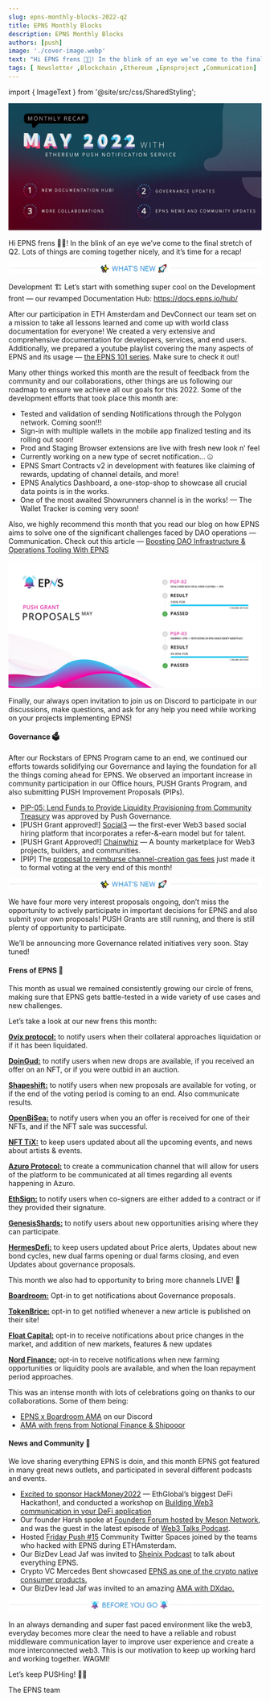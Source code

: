 ```yaml
---
slug: epns-monthly-blocks-2022-q2
title: EPNS Monthly Blocks
description: EPNS Monthly Blocks
authors: [push]
image: './cover-image.webp'
text: "Hi EPNS frens 👋🏽! In the blink of an eye we’ve come to the final stretch of Q2. Lots of things are coming together nicely, and it’s time for a recap!"
tags: [ Newsletter ,Blockchain ,Ethereum ,Epnsproject ,Communication]
---
```

import { ImageText } from '@site/src/css/SharedStyling';

![Cover image of EPNS Monthly Blocks](./cover-image.webp)

<!--truncate-->

Hi EPNS frens 👋🏽! In the blink of an eye we’ve come to the final stretch of Q2. Lots of things are coming together nicely, and it’s time for a recap!

![First image of EPNS Monthly Blocks](./image-3.webp)

Development 🏗️
Let’s start with something super cool on the Development front — our revamped Documentation Hub: https://docs.epns.io/hub/

After our participation in ETH Amsterdam and DevConnect our team set on a mission to take all lessons learned and come up with world class documentation for everyone! We created a very extensive and comprehensive documentation for developers, services, and end users. Additionally, we prepared a youtube playlist covering the many aspects of EPNS and its usage — [the EPNS 101 series](https://www.youtube.com/playlist?list=PLyWTqFLqKt9a2WVohtCzzsdo6GVpu1uTw). Make sure to check it out!


Many other things worked this month are the result of feedback from the community and our collaborations, other things are us following our roadmap to ensure we achieve all our goals for this 2022. Some of the development efforts that took place this month are:

- Tested and validation of sending Notifications through the Polygon network. Coming soon!!!
- Sign-in with multiple wallets in the mobile app finalized testing and its rolling out soon!
- Prod and Staging Browser extensions are live with fresh new look n’ feel
- Currently working on a new type of secret notification… 🤐
- EPNS Smart Contracts v2 in development with features like claiming of rewards, updating of channel details, and more!
- EPNS Analytics Dashboard, a one-stop-shop to showcase all crucial data points is in the works.
- One of the most awaited Showrunners channel is in the works! — The Wallet Tracker is coming very soon!

Also, we highly recommend this month that you read our blog on how EPNS aims to solve one of the significant challenges faced by DAO operations — Communication. Check out this article — [Boosting DAO Infrastructure & Operations Tooling With EPNS](https://medium.com/ethereum-push-notification-service/boosting-dao-infrastructure-and-operations-tooling-by-leveraging-epns-as-the-communication-layer-b8a075d9ad84)

![Second image of EPNS Monthly Blocks](./image-2.webp)

Finally, our always open invitation to join us on Discord to participate in our discussions, make questions, and ask for any help you need while working on your projects implementing EPNS!

#### Governance 🗳️
After our Rockstars of EPNS Program came to an end, we continued our efforts towards solidifying our Governance and laying the foundation for all the things coming ahead for EPNS. We observed an important increase in community participation in our Office hours, PUSH Grants Program, and also submitting PUSH Improvement Proposals (PIPs).

- [PIP-05: Lend Funds to Provide Liquidity Provisioning from Community Treasury](https://twitter.com/epnsproject/status/1524313370811412481?s=20&t=Uv5U-F13rHJkNX659gcj1A) was approved by Push Governance.
- [PUSH Grant approved!] [Social3](https://gov.epns.io/t/pgp-proposal-social3-epns/546) — the first-ever Web3 based social hiring platform that incorporates a refer-&-earn model but for talent.
- [PUSH Grant Approved!] [Chainwhiz](https://gov.epns.io/t/pgp-proposal-chainwhiz-epns-notifications-on-open-source-bounty-marketplace/578) — A bounty marketplace for Web3 projects, builders, and communities.
- [PIP] The [proposal to reimburse channel-creation gas fees](https://gov.epns.io/t/pip-06-reimburse-channel-creation-gas-fees-in-push-on-developer-request/635) just made it to formal voting at the very end of this month!

![Third image of EPNS Monthly Blocks](./image-3.webp)

We have four more very interest proposals ongoing, don’t miss the opportunity to actively participate in important decisions for EPNS and also submit your own proposals! PUSH Grants are still running, and there is still plenty of opportunity to participate.

We’ll be announcing more Governance related initiatives very soon. Stay tuned!

#### Frens of EPNS 🎎
This month as usual we remained consistently growing our circle of frens, making sure that EPNS gets battle-tested in a wide variety of use cases and new challenges.

Let’s take a look at our new frens this month:


<b>[0vix protocol:](https://medium.com/ethereum-push-notification-service/epns-x-0vix-enabling-communication-for-the-next-generation-of-money-markets-304a26092e14)</b> to notify users when their collateral approaches liquidation or if it has been liquidated.

<b>[DoinGud:](https://medium.com/ethereum-push-notification-service/epns-x-doingud-improving-user-experience-and-creating-impact-in-the-nft-market-ab6604316770)</b> to notify users when new drops are available, if you received an offer on an NFT, or if you were outbid in an auction.

<b>[Shapeshift:](https://medium.com/ethereum-push-notification-service/epns-allies-with-shapeshift-to-encourage-participation-for-platform-governance-2b6006342bf4)</b> to notify users when new proposals are available for voting, or if the end of the voting period is coming to an end. Also communicate results.

<b>[OpenBiSea:](https://medium.com/ethereum-push-notification-service/simplifying-nft-trading-epns-team-up-with-openbisea-to-facilitate-notifications-for-nft-traders-adfb33cfc458)</b> to notify users when you an offer is received for one of their NFTs, and if the NFT sale was successful.

<b>[NFT TiX:](https://medium.com/push-protocol/epns-monthly-blocks-5a45a58acf6e#:~:text=sale%20was%20successful.-,NFT%20TiX,-%3A%20to%20keep%20users+)</b> to keep users updated about all the upcoming events, and news about artists & events.

<b>[Azuro Protocol:](https://medium.com/ethereum-push-notification-service/epns-and-azuro-announce-a-pilot-collaboration-to-bring-push-notifications-to-the-betting-protocol-140f96f621d8)</b> to create a communication channel that will allow for users of the platform to be communicated at all times regarding all events happening in Azuro.

<b>[EthSign:](https://medium.com/ethereum-push-notification-service/epns-team-up-with-ethsign-to-deliver-notifications-for-the-next-generation-of-e-signing-platforms-a4ee81bacd3d)</b> to notify users when co-signers are either added to a contract or if they provided their signature.

<b>[GenesisShards:](https://medium.com/ethereum-push-notification-service/epns-and-genesis-shards-join-forces-to-bring-push-notifications-to-users-8618270cb009)</b> to notify users about new opportunities arising where they can participate.

<b>[HermesDefi:](https://medium.com/ethereum-push-notification-service/epns-and-hermes-defi-form-an-alliance-to-enable-seamless-communication-for-users-47893ae7c6c7)</b> to keep users updated about Price alerts, Updates about new bond cycles, new dual farms opening or dual farms closing, and even Updates about governance proposals.

This month we also had to opportunity to bring more channels LIVE! 🚀

<b>[Boardroom:](https://twitter.com/epnsproject/status/1524026627595853824?s=20&t=Uv5U-F13rHJkNX659gcj1A)</b> Opt-in to get notifications about Governance proposals.

<b>[TokenBrice:](https://twitter.com/epnsproject/status/1526986059820969985?s=20&t=PO2uVzhb47Dy67dfhCaIMw)</b> opt-in to get notified whenever a new article is published on their site!

<b>[Float Capital:](https://twitter.com/epnsproject/status/1529102295178219520?s=20&t=SVE18MKdCYMjChx5e5xyvA)</b> opt-in to receive notifications about price changes in the market, and addition of new markets, features & new updates

<b>[Nord Finance:](https://twitter.com/epnsproject/status/1529462435849314304?s=20&t=SVE18MKdCYMjChx5e5xyvA)</b> opt-in to receive notifications when new farming opportunities or liquidity pools are available, and when the loan repayment period approaches.

This was an intense month with lots of celebrations going on thanks to our collaborations. Some of them being:

- [EPNS x Boardroom AMA](https://twitter.com/epnsproject/status/1524094420055846912?s=20&t=Uv5U-F13rHJkNX659gcj1A) on our Discord
- [AMA with frens from Notional Finance & Shipooor](https://twitter.com/epnsproject/status/1529817129549283329?s=20&t=SVE18MKdCYMjChx5e5xyvA)

#### News and Community 🎪
We love sharing everything EPNS is doin, and this month EPNS got featured in many great news outlets, and participated in several different podcasts and events.

- [Excited to sponsor HackMoney2022](https://twitter.com/epnsproject/status/1521535057319636992?s=20&t=nbf_IdQj5oc5_cHrXXOHxg) — EthGlobal’s biggest DeFi Hackathon!, and conducted a workshop on [Building Web3 communication in your DeFi application](https://twitter.com/epnsproject/status/1522622218030788611?s=20&t=Uv5U-F13rHJkNX659gcj1A)
- Our founder Harsh spoke at [Founders Forum hosted by Meson Network](https://twitter.com/epnsproject/status/1524615353950621696?s=20&t=Uv5U-F13rHJkNX659gcj1A), and was the guest in the latest episode of [Web3 Talks Podcast](https://twitter.com/epnsproject/status/1523664924471300097?s=20&t=Uv5U-F13rHJkNX659gcj1A).
- Hosted [Friday Push #15](https://twitter.com/epnsproject/status/1524677525544210432?s=20&t=Uv5U-F13rHJkNX659gcj1A) Community Twitter Spaces joined by the teams who hacked with EPNS during ETHAmsterdam.
- Our BizDev Lead Jaf was invited to [Sheinix Podcast](https://twitter.com/epnsproject/status/1527937325959086080?s=20&t=SVE18MKdCYMjChx5e5xyvA) to talk about everything EPNS.
- Crypto VC Mercedes Bent showcased [EPNS as one of the crypto native consumer products.](https://twitter.com/epnsproject/status/1529077253262434305?s=20&t=SVE18MKdCYMjChx5e5xyvA)
- Our BizDev lead Jaf was invited to an amazing [AMA with DXdao.](https://twitter.com/DXdao_/status/1529578992525012992?s=20&t=SVE18MKdCYMjChx5e5xyvA)

![Fourth image of EPNS Monthly Blocks](./image-4.webp)

In an always demanding and super fast paced environment like the web3, everyday becomes more clear the need to have a reliable and robust middleware communication layer to improve user experience and create a more interconnected web3. This is our motivation to keep up working hard and working together. WAGMI!

Let’s keep PUSHing! 💪🏼

The EPNS team



